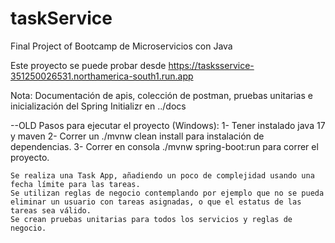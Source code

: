 # taskService
Final Project of Bootcamp de Microservicios con Java

Este proyecto se puede probar desde https://tasksservice-351250026531.northamerica-south1.run.app

Nota: Documentación de apis, colección de postman, pruebas unitarias e inicialización del Spring Initializr en ../docs

--OLD
    Pasos para ejecutar el proyecto (Windows):
        1- Tener instalado java 17 y maven
        2- Correr un ./mvnw clean install para instalación de dependencias.
        3- Correr en consola ./mvnw spring-boot:run para correr el proyecto.
    
    Se realiza una Task App, añadiendo un poco de complejidad usando una fecha límite para las tareas.
    Se utilizan reglas de negocio contemplando por ejemplo que no se pueda eliminar un usuario con tareas asignadas, o que el estatus de las tareas sea válido.
    Se crean pruebas unitarias para todos los servicios y reglas de negocio.